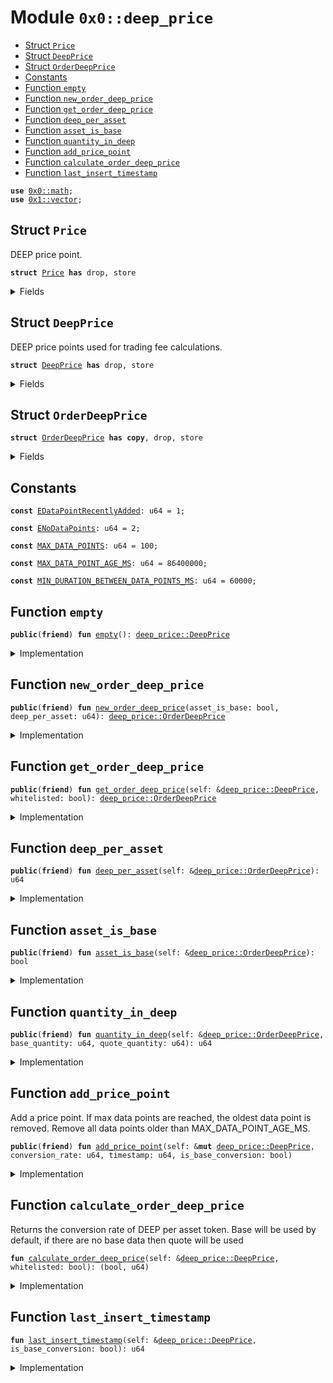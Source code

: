 
<a name="0x0_deep_price"></a>

# Module `0x0::deep_price`



-  [Struct `Price`](#0x0_deep_price_Price)
-  [Struct `DeepPrice`](#0x0_deep_price_DeepPrice)
-  [Struct `OrderDeepPrice`](#0x0_deep_price_OrderDeepPrice)
-  [Constants](#@Constants_0)
-  [Function `empty`](#0x0_deep_price_empty)
-  [Function `new_order_deep_price`](#0x0_deep_price_new_order_deep_price)
-  [Function `get_order_deep_price`](#0x0_deep_price_get_order_deep_price)
-  [Function `deep_per_asset`](#0x0_deep_price_deep_per_asset)
-  [Function `asset_is_base`](#0x0_deep_price_asset_is_base)
-  [Function `quantity_in_deep`](#0x0_deep_price_quantity_in_deep)
-  [Function `add_price_point`](#0x0_deep_price_add_price_point)
-  [Function `calculate_order_deep_price`](#0x0_deep_price_calculate_order_deep_price)
-  [Function `last_insert_timestamp`](#0x0_deep_price_last_insert_timestamp)


<pre><code><b>use</b> <a href="math.md#0x0_math">0x0::math</a>;
<b>use</b> <a href="dependencies/move-stdlib/vector.md#0x1_vector">0x1::vector</a>;
</code></pre>



<a name="0x0_deep_price_Price"></a>

## Struct `Price`

DEEP price point.


<pre><code><b>struct</b> <a href="deep_price.md#0x0_deep_price_Price">Price</a> <b>has</b> drop, store
</code></pre>



<details>
<summary>Fields</summary>


<dl>
<dt>
<code>conversion_rate: u64</code>
</dt>
<dd>

</dd>
<dt>
<code>timestamp: u64</code>
</dt>
<dd>

</dd>
</dl>


</details>

<a name="0x0_deep_price_DeepPrice"></a>

## Struct `DeepPrice`

DEEP price points used for trading fee calculations.


<pre><code><b>struct</b> <a href="deep_price.md#0x0_deep_price_DeepPrice">DeepPrice</a> <b>has</b> drop, store
</code></pre>



<details>
<summary>Fields</summary>


<dl>
<dt>
<code>base_prices: <a href="dependencies/move-stdlib/vector.md#0x1_vector">vector</a>&lt;<a href="deep_price.md#0x0_deep_price_Price">deep_price::Price</a>&gt;</code>
</dt>
<dd>

</dd>
<dt>
<code>cumulative_base: u64</code>
</dt>
<dd>

</dd>
<dt>
<code>quote_prices: <a href="dependencies/move-stdlib/vector.md#0x1_vector">vector</a>&lt;<a href="deep_price.md#0x0_deep_price_Price">deep_price::Price</a>&gt;</code>
</dt>
<dd>

</dd>
<dt>
<code>cumulative_quote: u64</code>
</dt>
<dd>

</dd>
</dl>


</details>

<a name="0x0_deep_price_OrderDeepPrice"></a>

## Struct `OrderDeepPrice`



<pre><code><b>struct</b> <a href="deep_price.md#0x0_deep_price_OrderDeepPrice">OrderDeepPrice</a> <b>has</b> <b>copy</b>, drop, store
</code></pre>



<details>
<summary>Fields</summary>


<dl>
<dt>
<code>asset_is_base: bool</code>
</dt>
<dd>

</dd>
<dt>
<code>deep_per_asset: u64</code>
</dt>
<dd>

</dd>
</dl>


</details>

<a name="@Constants_0"></a>

## Constants


<a name="0x0_deep_price_EDataPointRecentlyAdded"></a>



<pre><code><b>const</b> <a href="deep_price.md#0x0_deep_price_EDataPointRecentlyAdded">EDataPointRecentlyAdded</a>: u64 = 1;
</code></pre>



<a name="0x0_deep_price_ENoDataPoints"></a>



<pre><code><b>const</b> <a href="deep_price.md#0x0_deep_price_ENoDataPoints">ENoDataPoints</a>: u64 = 2;
</code></pre>



<a name="0x0_deep_price_MAX_DATA_POINTS"></a>



<pre><code><b>const</b> <a href="deep_price.md#0x0_deep_price_MAX_DATA_POINTS">MAX_DATA_POINTS</a>: u64 = 100;
</code></pre>



<a name="0x0_deep_price_MAX_DATA_POINT_AGE_MS"></a>



<pre><code><b>const</b> <a href="deep_price.md#0x0_deep_price_MAX_DATA_POINT_AGE_MS">MAX_DATA_POINT_AGE_MS</a>: u64 = 86400000;
</code></pre>



<a name="0x0_deep_price_MIN_DURATION_BETWEEN_DATA_POINTS_MS"></a>



<pre><code><b>const</b> <a href="deep_price.md#0x0_deep_price_MIN_DURATION_BETWEEN_DATA_POINTS_MS">MIN_DURATION_BETWEEN_DATA_POINTS_MS</a>: u64 = 60000;
</code></pre>



<a name="0x0_deep_price_empty"></a>

## Function `empty`



<pre><code><b>public</b>(<b>friend</b>) <b>fun</b> <a href="deep_price.md#0x0_deep_price_empty">empty</a>(): <a href="deep_price.md#0x0_deep_price_DeepPrice">deep_price::DeepPrice</a>
</code></pre>



<details>
<summary>Implementation</summary>


<pre><code><b>public</b>(package) <b>fun</b> <a href="deep_price.md#0x0_deep_price_empty">empty</a>(): <a href="deep_price.md#0x0_deep_price_DeepPrice">DeepPrice</a> {
    <a href="deep_price.md#0x0_deep_price_DeepPrice">DeepPrice</a> {
        base_prices: <a href="dependencies/move-stdlib/vector.md#0x1_vector">vector</a>[],
        cumulative_base: 0,
        quote_prices: <a href="dependencies/move-stdlib/vector.md#0x1_vector">vector</a>[],
        cumulative_quote: 0,
    }
}
</code></pre>



</details>

<a name="0x0_deep_price_new_order_deep_price"></a>

## Function `new_order_deep_price`



<pre><code><b>public</b>(<b>friend</b>) <b>fun</b> <a href="deep_price.md#0x0_deep_price_new_order_deep_price">new_order_deep_price</a>(asset_is_base: bool, deep_per_asset: u64): <a href="deep_price.md#0x0_deep_price_OrderDeepPrice">deep_price::OrderDeepPrice</a>
</code></pre>



<details>
<summary>Implementation</summary>


<pre><code><b>public</b>(package) <b>fun</b> <a href="deep_price.md#0x0_deep_price_new_order_deep_price">new_order_deep_price</a>(
    asset_is_base: bool,
    deep_per_asset: u64,
): <a href="deep_price.md#0x0_deep_price_OrderDeepPrice">OrderDeepPrice</a> {
    <a href="deep_price.md#0x0_deep_price_OrderDeepPrice">OrderDeepPrice</a> {
        asset_is_base: asset_is_base,
        deep_per_asset: deep_per_asset,
    }
}
</code></pre>



</details>

<a name="0x0_deep_price_get_order_deep_price"></a>

## Function `get_order_deep_price`



<pre><code><b>public</b>(<b>friend</b>) <b>fun</b> <a href="deep_price.md#0x0_deep_price_get_order_deep_price">get_order_deep_price</a>(self: &<a href="deep_price.md#0x0_deep_price_DeepPrice">deep_price::DeepPrice</a>, whitelisted: bool): <a href="deep_price.md#0x0_deep_price_OrderDeepPrice">deep_price::OrderDeepPrice</a>
</code></pre>



<details>
<summary>Implementation</summary>


<pre><code><b>public</b>(package) <b>fun</b> <a href="deep_price.md#0x0_deep_price_get_order_deep_price">get_order_deep_price</a>(
    self: &<a href="deep_price.md#0x0_deep_price_DeepPrice">DeepPrice</a>,
    whitelisted: bool,
): <a href="deep_price.md#0x0_deep_price_OrderDeepPrice">OrderDeepPrice</a> {
    <b>let</b> (asset_is_base, deep_per_asset) = self.<a href="deep_price.md#0x0_deep_price_calculate_order_deep_price">calculate_order_deep_price</a>(whitelisted);

    <a href="deep_price.md#0x0_deep_price_new_order_deep_price">new_order_deep_price</a>(asset_is_base, deep_per_asset)
}
</code></pre>



</details>

<a name="0x0_deep_price_deep_per_asset"></a>

## Function `deep_per_asset`



<pre><code><b>public</b>(<b>friend</b>) <b>fun</b> <a href="deep_price.md#0x0_deep_price_deep_per_asset">deep_per_asset</a>(self: &<a href="deep_price.md#0x0_deep_price_OrderDeepPrice">deep_price::OrderDeepPrice</a>): u64
</code></pre>



<details>
<summary>Implementation</summary>


<pre><code><b>public</b>(package) <b>fun</b> <a href="deep_price.md#0x0_deep_price_deep_per_asset">deep_per_asset</a>(
    self: &<a href="deep_price.md#0x0_deep_price_OrderDeepPrice">OrderDeepPrice</a>,
): u64 {
    self.deep_per_asset
}
</code></pre>



</details>

<a name="0x0_deep_price_asset_is_base"></a>

## Function `asset_is_base`



<pre><code><b>public</b>(<b>friend</b>) <b>fun</b> <a href="deep_price.md#0x0_deep_price_asset_is_base">asset_is_base</a>(self: &<a href="deep_price.md#0x0_deep_price_OrderDeepPrice">deep_price::OrderDeepPrice</a>): bool
</code></pre>



<details>
<summary>Implementation</summary>


<pre><code><b>public</b>(package) <b>fun</b> <a href="deep_price.md#0x0_deep_price_asset_is_base">asset_is_base</a>(
    self: &<a href="deep_price.md#0x0_deep_price_OrderDeepPrice">OrderDeepPrice</a>,
): bool {
    self.asset_is_base
}
</code></pre>



</details>

<a name="0x0_deep_price_quantity_in_deep"></a>

## Function `quantity_in_deep`



<pre><code><b>public</b>(<b>friend</b>) <b>fun</b> <a href="deep_price.md#0x0_deep_price_quantity_in_deep">quantity_in_deep</a>(self: &<a href="deep_price.md#0x0_deep_price_OrderDeepPrice">deep_price::OrderDeepPrice</a>, base_quantity: u64, quote_quantity: u64): u64
</code></pre>



<details>
<summary>Implementation</summary>


<pre><code><b>public</b>(package) <b>fun</b> <a href="deep_price.md#0x0_deep_price_quantity_in_deep">quantity_in_deep</a>(
    self: &<a href="deep_price.md#0x0_deep_price_OrderDeepPrice">OrderDeepPrice</a>,
    base_quantity: u64,
    quote_quantity: u64,
): u64 {
    <b>if</b> (self.asset_is_base) {
        math::mul(base_quantity, self.deep_per_asset)
    } <b>else</b> {
        math::mul(quote_quantity, self.deep_per_asset)
    }
}
</code></pre>



</details>

<a name="0x0_deep_price_add_price_point"></a>

## Function `add_price_point`

Add a price point. If max data points are reached, the oldest data point is removed.
Remove all data points older than MAX_DATA_POINT_AGE_MS.


<pre><code><b>public</b>(<b>friend</b>) <b>fun</b> <a href="deep_price.md#0x0_deep_price_add_price_point">add_price_point</a>(self: &<b>mut</b> <a href="deep_price.md#0x0_deep_price_DeepPrice">deep_price::DeepPrice</a>, conversion_rate: u64, timestamp: u64, is_base_conversion: bool)
</code></pre>



<details>
<summary>Implementation</summary>


<pre><code><b>public</b>(package) <b>fun</b> <a href="deep_price.md#0x0_deep_price_add_price_point">add_price_point</a>(
    self: &<b>mut</b> <a href="deep_price.md#0x0_deep_price_DeepPrice">DeepPrice</a>,
    conversion_rate: u64,
    timestamp: u64,
    is_base_conversion: bool,
) {
    <b>assert</b>!(self.<a href="deep_price.md#0x0_deep_price_last_insert_timestamp">last_insert_timestamp</a>(is_base_conversion) + <a href="deep_price.md#0x0_deep_price_MIN_DURATION_BETWEEN_DATA_POINTS_MS">MIN_DURATION_BETWEEN_DATA_POINTS_MS</a> &lt; timestamp, <a href="deep_price.md#0x0_deep_price_EDataPointRecentlyAdded">EDataPointRecentlyAdded</a>);
    <b>let</b> asset_prices = <b>if</b> (is_base_conversion) {
        &<b>mut</b> self.base_prices
    } <b>else</b> {
        &<b>mut</b> self.quote_prices
    };

    asset_prices.push_back(<a href="deep_price.md#0x0_deep_price_Price">Price</a> {
        timestamp: timestamp,
        conversion_rate: conversion_rate,
    });
    <b>if</b> (is_base_conversion) {
        self.cumulative_base = self.cumulative_base + conversion_rate;
        <b>while</b> (
            asset_prices.length() == <a href="deep_price.md#0x0_deep_price_MAX_DATA_POINTS">MAX_DATA_POINTS</a> + 1 ||
            asset_prices[0].timestamp + <a href="deep_price.md#0x0_deep_price_MAX_DATA_POINT_AGE_MS">MAX_DATA_POINT_AGE_MS</a> &lt; timestamp
        ) {
            self.cumulative_base = self.cumulative_base - asset_prices[0].conversion_rate;
            asset_prices.remove(0);
        }
    } <b>else</b> {
        self.cumulative_quote = self.cumulative_quote + conversion_rate;
        <b>while</b> (
            asset_prices.length() == <a href="deep_price.md#0x0_deep_price_MAX_DATA_POINTS">MAX_DATA_POINTS</a> + 1 ||
            asset_prices[0].timestamp + <a href="deep_price.md#0x0_deep_price_MAX_DATA_POINT_AGE_MS">MAX_DATA_POINT_AGE_MS</a> &lt; timestamp
        ) {
            self.cumulative_quote = self.cumulative_quote - asset_prices[0].conversion_rate;
            asset_prices.remove(0);
        }
    };
}
</code></pre>



</details>

<a name="0x0_deep_price_calculate_order_deep_price"></a>

## Function `calculate_order_deep_price`

Returns the conversion rate of DEEP per asset token.
Base will be used by default, if there are no base data then quote will be used


<pre><code><b>fun</b> <a href="deep_price.md#0x0_deep_price_calculate_order_deep_price">calculate_order_deep_price</a>(self: &<a href="deep_price.md#0x0_deep_price_DeepPrice">deep_price::DeepPrice</a>, whitelisted: bool): (bool, u64)
</code></pre>



<details>
<summary>Implementation</summary>


<pre><code><b>fun</b> <a href="deep_price.md#0x0_deep_price_calculate_order_deep_price">calculate_order_deep_price</a>(
    self: &<a href="deep_price.md#0x0_deep_price_DeepPrice">DeepPrice</a>,
    whitelisted: bool,
): (bool, u64) {
    <b>if</b> (whitelisted) {
        <b>return</b> (<b>false</b>, 0) // no fees for whitelist
    };
    <b>assert</b>!(self.<a href="deep_price.md#0x0_deep_price_last_insert_timestamp">last_insert_timestamp</a>(<b>true</b>) &gt; 0 || self.<a href="deep_price.md#0x0_deep_price_last_insert_timestamp">last_insert_timestamp</a>(<b>false</b>) &gt; 0, <a href="deep_price.md#0x0_deep_price_ENoDataPoints">ENoDataPoints</a>);

    <b>let</b> is_base_conversion = self.<a href="deep_price.md#0x0_deep_price_last_insert_timestamp">last_insert_timestamp</a>(<b>false</b>) == 0;

    <b>let</b> cumulative_asset = <b>if</b> (is_base_conversion) {
        self.cumulative_base
    } <b>else</b> {
        self.cumulative_quote
    };
    <b>let</b> asset_length = <b>if</b> (is_base_conversion) {
        self.base_prices.length()
    } <b>else</b> {
        self.quote_prices.length()
    };
    <b>let</b> deep_per_asset = cumulative_asset / asset_length;

    (is_base_conversion, deep_per_asset)
}
</code></pre>



</details>

<a name="0x0_deep_price_last_insert_timestamp"></a>

## Function `last_insert_timestamp`



<pre><code><b>fun</b> <a href="deep_price.md#0x0_deep_price_last_insert_timestamp">last_insert_timestamp</a>(self: &<a href="deep_price.md#0x0_deep_price_DeepPrice">deep_price::DeepPrice</a>, is_base_conversion: bool): u64
</code></pre>



<details>
<summary>Implementation</summary>


<pre><code><b>fun</b> <a href="deep_price.md#0x0_deep_price_last_insert_timestamp">last_insert_timestamp</a>(
    self: &<a href="deep_price.md#0x0_deep_price_DeepPrice">DeepPrice</a>,
    is_base_conversion: bool,
): u64 {
    <b>let</b> prices = <b>if</b> (is_base_conversion) {
        &self.base_prices
    } <b>else</b> {
        &self.quote_prices
    };
    <b>if</b> (prices.length() &gt; 0) {
        prices[prices.length() - 1].timestamp
    } <b>else</b> {
        0
    }
}
</code></pre>



</details>
